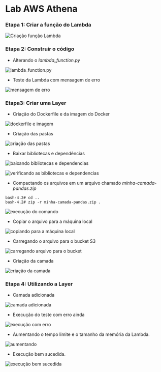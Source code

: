 # Lab AWS Athena

### Etapa 1: Criar a função do Lambda

![Criação função Lambda](./img_Lambda/1.png)

### Etapa 2: Construir o código

* Alterando o *lambda_function.py*

![lambda_function.py](./img_Lambda/2.png)

* Teste da Lambda com mensagem de erro

![mensagem de erro](./img_Lambda/3.png)

### Etapa3: Criar uma Layer

* Criação do Dockerfile e da imagem do Docker

![dockerfile e imagem](./img_Lambda/4.png)

* Criação das pastas

![criação das pastas](./img_Lambda/5.png)

* Baixar bibliotecas e dependências

![baixando bibliotecas e dependencias](./img_Lambda/6.png)

![verificando as bibliotecas e dependencias](./img_Lambda/7.png)

* Compactando os arquivos em um arquivo chamado *minha-camada-pandas.zip*

```
bash-4.2# cd ..
bash-4.2# zip -r minha-camada-pandas.zip .
```

![execução do comando](./img_Lambda/8.png)

* Copiar o arquivo para a máquina local

![copiando para a máquina local](./img_Lambda/9.png)

* Carregando o arquivo para o bucket S3

![carregando arquivo para o bucket](./img_Lambda/10.png)

* Criação da camada

![criação da camada](./img_Lambda/11.png)

### Etapa 4: Utilizando a Layer

* Camada adicionada

![camada adicionada](./img_Lambda/12.png)

* Execução do teste com erro ainda

![execução com erro](./img_Lambda/13.png)

* Aumentando o tempo limite e o tamanho da memória da Lambda.

![aumentando](./img_Lambda/14.png)

* Execução bem sucedida.

![execução bem sucedida](./img_Lambda/15.png)
